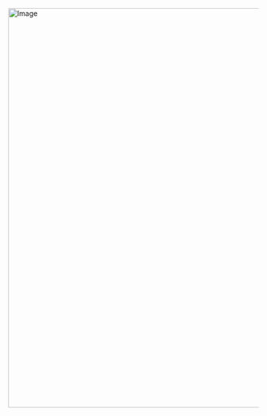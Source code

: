 <img width="1513" height="805" alt="Image" src="https://github.com/user-attachments/assets/d5d10161-b1b2-4a27-8d2d-61c00f065391" />
